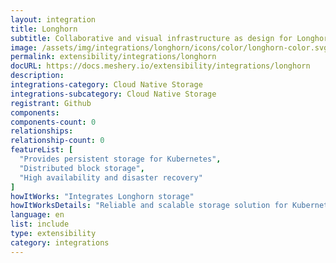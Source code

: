 ```yaml
---
layout: integration
title: Longhorn
subtitle: Collaborative and visual infrastructure as design for Longhorn
image: /assets/img/integrations/longhorn/icons/color/longhorn-color.svg
permalink: extensibility/integrations/longhorn
docURL: https://docs.meshery.io/extensibility/integrations/longhorn
description: 
integrations-category: Cloud Native Storage
integrations-subcategory: Cloud Native Storage
registrant: Github
components: 
components-count: 0
relationships: 
relationship-count: 0
featureList: [
  "Provides persistent storage for Kubernetes",
  "Distributed block storage",
  "High availability and disaster recovery"
]
howItWorks: "Integrates Longhorn storage"
howItWorksDetails: "Reliable and scalable storage solution for Kubernetes"
language: en
list: include
type: extensibility
category: integrations
---
```

